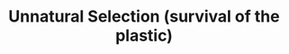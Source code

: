 ---
title: Unnatural Selection (survival of the plastic)
description_markdown: >-
  &nbsp;


  This is a series of mixed media sculptural works was inspired by coming across
  a journal which had an image of a dissected sea gull’s stomach. This image
  showed all the items that the sea gull had swallowed during its life span
  which included numerous pieces of plastic. Taking this image a step further,
  new species is being created where the birds have swallowed so much plastic
  that parts of their anatomy are composed of plastic, so they come to have
  plastic beaks, wings, feet and so on. Embroidered patterns and painted
  sections are also incorporated which reference colorful patterns of some birds
  with a combination of textiles from South East Asia.
_gallery_date:
permalink: /sculpture/unnatural-selection/(survival-of-the-plastic)
archive: false
order_number: 1
main_image_path: /assets/images/5500-screen-copy-1.jpg
thumb_crop:
images:
  - image_path: /assets/images/6768-screen-copy.jpg
    image_title: Canary Warped (view 1)
    image_description: |-
      Materials: Found plastic, vintage textiles, paper mache, acrylic paint
      Dimensions (cm) W15 H18 D10
  - image_path: /assets/images/6763-screen-copy.jpg
    image_title: Canary Warped (view 2)
    image_description:
  - image_path: /assets/images/6772-screen-copy.jpg
    image_title: Canary Warped (view 3)
    image_description:
  - image_path: /assets/images/5495-screen-copy.jpg
    image_title: A bird in paradise (view 1)
    image_description: |2
           H30 W22 D22 cm
           Mixed media sculpture 
  - image_path: /assets/images/5500-screen-copy.jpg
    image_title: A bird in paradise (view 2)
    image_description:
  - image_path: /assets/images/5511-screen-copy.jpg
    image_title: A bird in paradise (detail)
    image_description:
  - image_path: /assets/images/089-screen-copy.jpg
    image_title: Here to stay ( view 1)
    image_description: |-
      Materials: Found plastic, textiles, kapok, chicken wire, paper mache
      Dimensions (cm): W22 H22 D13, 2019
  - image_path: /assets/images/093-screen-copy.jpg
    image_title: Here to stay (view 2)
    image_description:
  - image_path: /assets/images/133-screen-copy.jpg
    image_title: Here to stay (detail)
    image_description:
  - image_path: /assets/images/3231-screen-copy.jpg
    image_title: My life as a bird (view 1)
    image_description: |-
      Materials: Found objects, found wood, textiles, chicken wire, paper mache
      Dimensions (cm): W26 H30.5 D19, 2020
  - image_path: /assets/images/3243-screen-copy.jpg
    image_title: My life as a bird (view 2)
    image_description:
  - image_path: /assets/images/3244-screen-copy.jpg
    image_title: My life as a bird (detail)
    image_description:
  - image_path: /assets/images/6747-screen-copy.jpg
    image_title: Confessions of a mudlark (view 1)
    image_description: >-
      Materials: Found molten plastic, found metal, textiles, shells, acrylic
      paint

      Dimensions (cm): W13 H25 D13
  - image_path: /assets/images/6754-screen-copy.jpg
    image_title: Confessions of a mudlard (detail 1)
    image_description:
  - image_path: /assets/images/6753-screen-copy.jpg
    image_title: Confessions of a mudlark (detail 2)
    image_description:
  - image_path: /assets/images/664-screen-copy.jpg
    image_title: Vitamin Orange (view 1)
    image_description: |2
           H21 W22 D25 cm
           Mixed media sculpture
  - image_path: /assets/images/667-screen-copy.jpg
    image_title: Vitamin Orange (image 2)
    image_description:
  - image_path: /assets/images/671-screen-copy.jpg
    image_title: Vitamin Orange (detail)
    image_description:
  - image_path: /assets/images/5060-screen-copy.jpg
    image_title: A bird in hand (front)
    image_description: |2
           H15 W20 D15
           Mixed media sculpture 
  - image_path: /assets/images/5073a-screen-copy.jpg
    image_title: A bird in hand (detail )
    image_description:
  - image_path: /assets/images/5064-screen.jpg
    image_title: A bird in hand (back)
    image_description:
  - image_path: /assets/images/641-screen-copy.jpg
    image_title: The owl's castle (image 1 )
    image_description: |2
            H28 W17 D13 cm
            Mixed media sculpture 
  - image_path: /assets/images/645-screen-copy.jpg
    image_title: The owl's castle (image 2)
    image_description:
  - image_path: /assets/images/650-screen-copy.jpg
    image_title: The owl's castle (detail)
    image_description:
  - image_path: /assets/images/6733-screen-copy.jpg
    image_title: Trophy Bird (view 1)
    image_description: >-
      Materials: Found plastic, bone, vintage textiles, found wood, acrylic
      paint

      Dimension (cm) W28 H35 D11
  - image_path: /assets/images/6730-screen-copy.jpg
    image_title: Trophy Bird (view 2)
    image_description:
  - image_path: /assets/images/6740-screen-copy.jpg
    image_title: Trophy Bird (detail)
    image_description:
  - image_path: /assets/images/vessel-robes-image-1-copy.jpg
    image_title: Vessel Robes (front)
    image_description: |-
      Materials: Found plastic, found wood, textiles
      Dimensions (cm): W20 H21 D15, 2020
  - image_path: /assets/images/vessel-robes-image-3-copy.jpg
    image_title: Vessel Robes (back)
    image_description:
  - image_path: /assets/images/vessel-robes-detail-2-copy.jpg
    image_title: Vessel Robes (detail)
    image_description:
  - image_path: /assets/images/5520-screen-copy.jpg
    image_title: Baby steps (image 1)
    image_description: |2
            H23 W23 D10 cm
            Mixed media sculpture
  - image_path: /assets/images/5523-screen-copy.jpg
    image_title: Baby Steps (image 2)
    image_description:
  - image_path: /assets/images/5528-screen-copy.jpg
    image_title: Baby Steps (detail)
    image_description:
  - image_path: /assets/images/3216-screen-copy.jpg
    image_title: Topaz Tears (view 1)
    image_description: |-
      Materials: Found plastic, found objects, textiles, accessories
      Dimensions (cm): W19 D13 H25, 2020
  - image_path: /assets/images/3214a-screen-copy.jpg
    image_title: Topaz Tears (view 2)
    image_description:
  - image_path: /assets/images/3220-screen-copy.jpg
    image_title: Topaz Tears (detail)
    image_description:
  - image_path: /assets/images/3165a-screen-copy.jpg
    image_title: His heart is in the jungle (view1)
    image_description: |-
      Materials: Found Plastic, textiles, acrylic paint, bead
      Dimensions (cm): W19 H45 D15, 2020
  - image_path: /assets/images/3171-screen-copy.jpg
    image_title: His heart in the jungle (detail)
    image_description:
  - image_path: /assets/images/3169a-screen-copy.jpg
    image_title: His heart is in the jungle (view 2)
    image_description:
  - image_path: /assets/images/3211-screen-copy.jpg
    image_title: In memory of an injured blackbird (view 1)
    image_description: |-
      Materials: Found objects, found plastic, textiles
      Dimensions (cm): W22 H30 D28, 2020
  - image_path: /assets/images/3203-screen-copy.jpg
    image_title: In memory of an injured blackbird (view 2)
    image_description:
  - image_path: /assets/images/3209-screen-copy.jpg
    image_title: In memory of an injiued blackbird (detail)
    image_description:
  - image_path: /assets/images/3269-screen-copy.jpg
    image_title: A shell of the future (view 1)
    image_description: >-
      Materials: Found plastic, textiles, hand made paper, beadwork, acrylic
      paint

      Dimensions (cm): W11 H17.5 D14.5, 2020
  - image_path: /assets/images/3276-screen-copy.jpg
    image_title: A shell of the future (view 2)
    image_description:
  - image_path: /assets/images/3279-screen-copy.jpg
    image_title: A shell of the future (detail)
    image_description:
_options:
  image_path:
    width: 1200
    height: 1200
    resize_style: contain
    mime_type: image/jpeg
  main_image_path:
    width: 1200
    height: 800
    resize_style: contain
    mime_type: image/jpeg
_comments:
  title: Gallery title
  permalink: Be careful editing this
  main_image_path: Image used to represent your gallery
  images: Add and edit your gallery images here
  image_description: May only be used in the close up of an image
---
